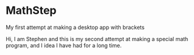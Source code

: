 # MathStep
My first attempt at making a desktop app with brackets

Hi, I am Stephen and this is my second attempt at making a special math program, and I idea I have had for a long time.  

